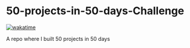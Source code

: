 # 50-projects-in-50-days-Challenge
[![wakatime](https://wakatime.com/badge/github/utsavneutron/50-projects-in-50-days-Challenge.svg)](https://wakatime.com/badge/github/utsavneutron/50-projects-in-50-days-Challenge)

A repo where I built 50 projects in 50 days
